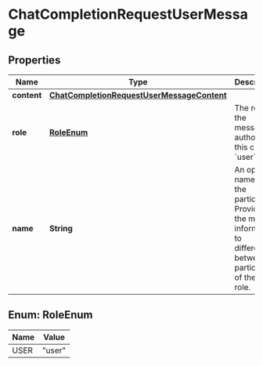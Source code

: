 

# ChatCompletionRequestUserMessage


## Properties

| Name | Type | Description | Notes |
|------------ | ------------- | ------------- | -------------|
|**content** | [**ChatCompletionRequestUserMessageContent**](ChatCompletionRequestUserMessageContent.md) |  |  |
|**role** | [**RoleEnum**](#RoleEnum) | The role of the messages author, in this case &#x60;user&#x60;. |  |
|**name** | **String** | An optional name for the participant. Provides the model information to differentiate between participants of the same role. |  [optional] |



## Enum: RoleEnum

| Name | Value |
|---- | -----|
| USER | &quot;user&quot; |



